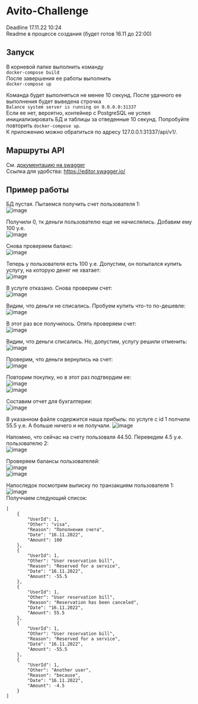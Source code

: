 # Avito-Challenge
Deadline 17.11.22 10:24  
Readme в процессе создания (будет готов 16.11 до 22:00)

## Запуск
В корневой папке выполнить команду  
```docker-compose build```   
После завершения ее работы выполнить  
```docker-compose up```   

Команда будет выполняться не менее 10 секунд. После удачного ее выполнения будет выведена строчка  
```Balance system server is running on 0.0.0.0:31337```   
Если ее нет, вероятно, контейнер с PostgreSQL не успел инициализировать БД и таблицы за отведенные 10 секунд. Попробуйте повторить ```docker-compose up```.   
К приложению можно обратиться по адресу 127.0.0.1:31337/api/v1/.

## Маршруты API
См. [документацию на swagger](https://github.com/shooterbot/Avito-Challenge/blob/main/swagger.yaml)  
Ссылка для удобства: https://editor.swagger.io/

## Пример работы
БД пустая. Пытаемся получить счет пользователя 1:  
![image](https://user-images.githubusercontent.com/73233230/202247016-45736152-c22c-4061-9685-34349cc3ce19.png)  

Получили 0, тк деньги пользователю еще не начислялись. Добавим ему 100 у.е.  
![image](https://user-images.githubusercontent.com/73233230/202247456-db71e4b1-a091-49b4-991f-4c15b3c606d7.png)  

Снова проверяем баланс:  
![image](https://user-images.githubusercontent.com/73233230/202247863-db4eb93e-5eaa-46e9-94e6-37e22999be40.png)  

Теперь у пользователя есть 100 у.е. Допустим, он попытался купить услугу, на которую денег не хватает:  
![image](https://user-images.githubusercontent.com/73233230/202248117-915b510f-c7c1-4cdf-a92d-48d963128a9c.png)  

В услуге отказано. Снова проверим счет:  
![image](https://user-images.githubusercontent.com/73233230/202248409-6ca7711e-6f34-4db3-8111-75b9c4de3eaa.png)  

Видим, что деньги не списались. Пробуем купить что-то по-дешевле:  
![image](https://user-images.githubusercontent.com/73233230/202248560-2adaf659-3fc5-4eae-9218-710c83ad7b21.png)  

В этот раз все получилось. Опять проверяем счет:  
![image](https://user-images.githubusercontent.com/73233230/202248667-749ad780-6e2a-4e34-ac96-96957bd1d609.png)  

Видим, что деньги списались. Но, допустим, услугу решили отменить:  
![image](https://user-images.githubusercontent.com/73233230/202248879-64237c70-f684-48af-bc2d-0cd81ec664cd.png)  

Проверим, что деньги вернулись на счет:  
![image](https://user-images.githubusercontent.com/73233230/202248993-8802c8d4-42d4-46ee-be9e-6033e9fc500c.png)  

Повторим покупку, но в этот раз подтвердим ее:  
![image](https://user-images.githubusercontent.com/73233230/202249119-c80d6b48-a6a7-4508-a2c0-6f036655a2eb.png)  
![image](https://user-images.githubusercontent.com/73233230/202249171-3c47ee31-caba-435e-907a-77f6d85d7663.png)  

Составим отчет для бухгалтерии:  
![image](https://user-images.githubusercontent.com/73233230/202249479-e05d4795-bad5-4e28-b3cb-fe186d0fc397.png)

В указанном файле содержится наша прибыль: по услуге с id 1 полчили 55.5 у.е. А больше ничего и не получали.
![image](https://user-images.githubusercontent.com/73233230/202249795-3f07540c-7f21-4cb7-a80e-c020db646853.png)

Напомню, что сейчас на счету пользоваля 44.50. Переведем 4.5 у.е. пользователю 2:  
![image](https://user-images.githubusercontent.com/73233230/202251426-4108f925-b130-4b34-83d4-59c251e8402f.png)  

Проверяем балансы пользователей:  
![image](https://user-images.githubusercontent.com/73233230/202251546-16857d2f-3cf0-4708-8d8f-97be89c599dc.png)  
![image](https://user-images.githubusercontent.com/73233230/202251589-a609ecbd-af1c-4099-be27-56bbf55dbb8e.png)  

Напоследок посмотрим выписку по транзакциям пользователя 1:  
![image](https://user-images.githubusercontent.com/73233230/202254999-8158761a-26b1-4449-9460-cafd458872d9.png)  
Получчаем следующий список:
```
[
    {
        "UserId": 1,
        "Other": "visa",
        "Reason": "Пополнение счета",
        "Date": "16.11.2022",
        "Amount": 100
    },
    {
        "UserId": 1,
        "Other": "User reservation bill",
        "Reason": "Reserved for a service",
        "Date": "16.11.2022",
        "Amount": -55.5
    },
    {
        "UserId": 1,
        "Other": "User reservation bill",
        "Reason": "Reservation has been canceled",
        "Date": "16.11.2022",
        "Amount": 55.5
    },
    {
        "UserId": 1,
        "Other": "User reservation bill",
        "Reason": "Reserved for a service",
        "Date": "16.11.2022",
        "Amount": -55.5
    },
    {
        "UserId": 1,
        "Other": "Another user",
        "Reason": "because",
        "Date": "16.11.2022",
        "Amount": -4.5
    }
]
```
